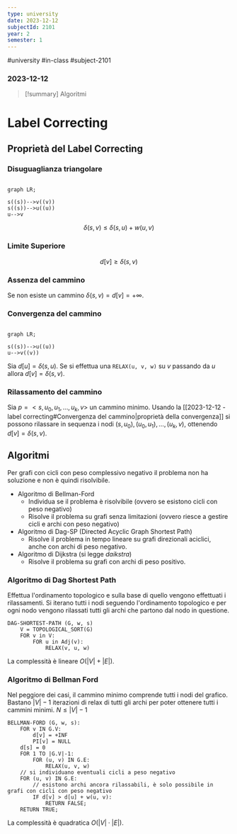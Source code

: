 ```yaml
---
type: university
date: 2023-12-12
subjectId: 2101
year: 2
semester: 1
---
```

#university #in-class #subject-2101
### 2023-12-12
> [!summary] Algoritmi

# Label Correcting
## Proprietà del Label Correcting
### Disuguaglianza triangolare

```mermaid

graph LR;

s((s))-->v((v))
s((s))-->u((u))
u-->v
```
$$\delta(s, v) \leq \delta(s,u)+w(u,v)$$
### Limite Superiore
$$ d[v] \geq \delta(s, v)$$

### Assenza del cammino
Se non esiste un cammino $\delta(s, v) = d[v] = +\infty$.
### Convergenza del cammino
```mermaid

graph LR;

s((s))-->u((u))
u-->v((v))
```
Sia $d[u] = \delta(s, u)$.
Se si effettua una `RELAX(u, v, w)` su $v$ passando da $u$ allora $d[v] = \delta(s, v)$.
### Rilassamento del cammino
Sia $p = < s, u_{0}, u_{1}, \dots, u_{k}, v >$ un cammino minimo.
Usando la [[2023-12-12 - label correcting#Convergenza del cammino|proprietà della convergenza]] si possono rilassare in sequenza i nodi $(s, u_{0}), (u_{0}, u_{1}), \dots, (u_{k}, v)$, ottenendo $d[v]=\delta(s, v)$.
## Algoritmi
Per grafi con cicli con peso complessivo negativo il problema non ha soluzione e non è quindi risolvibile.
- Algoritmo di Bellman-Ford
	- Individua se il problema è risolvibile (ovvero se esistono cicli con peso negativo)
	- Risolve il problema su grafi senza limitazioni (ovvero riesce a gestire cicli e archi con peso negativo)
- Algoritmo di Dag-SP (Directed Acyclic Graph Shortest Path)
	- Risolve il problema in tempo lineare su grafi direzionali aciclici, anche con archi di peso negativo.
- Algoritmo di Dijkstra (si legge *daikstra*)
	- Risolve il problema su grafi con archi di peso positivo.

### Algoritmo di Dag Shortest Path
Effettua l'ordinamento topologico e sulla base di quello vengono effettuati i rilassamenti.
Si iterano tutti i nodi seguendo l'ordinamento topologico e per ogni nodo vengono rilassati tutti gli archi che partono dal nodo in questione.
```
DAG-SHORTEST-PATH (G, w, s)
	V = TOPOLOGICAL_SORT(G)
	FOR v in V:
		FOR u in Adj(v):
			RELAX(v, u, w)
```
La complessità è lineare $O(|V| + |E|)$.
### Algoritmo di Bellman Ford
Nel peggiore dei casi, il cammino minimo comprende tutti i nodi del grafico.
Bastano $|V|-1$ iterazioni di relax di tutti gli archi per poter ottenere tutti i cammini minimi. $N\leq|V|-1$
```
BELLMAN-FORD (G, w, s):
	FOR v IN G.V:
		d[v] = +INF
		PI[v] = NULL
	d[s] = 0
	FOR 1 TO |G.V|-1:
		FOR (u, v) IN G.E:
			RELAX(u, v, w)
	// si individuano eventuali cicli a peso negativo
	FOR (u, v) IN G.E:
		// esistono archi ancora rilassabili, è solo possibile in grafi con cicli con peso negativo
		IF d[v] > d[u] + w(u, v):
			RETURN FALSE;
	RETURN TRUE;
```
La complessità è quadratica $O(|V| \cdot |E|)$.

